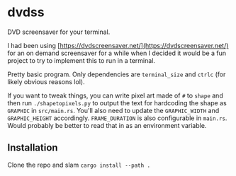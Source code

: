 # dvdss

DVD screensaver for your terminal.

I had been using [https://dvdscreensaver.net/](https://dvdscreensaver.net/) for an on demand screensaver for a while when I decided it would be a fun project to try to implement this to run in a terminal.

Pretty basic program. Only dependencies are `terminal_size` and `ctrlc` (for likely obvious reasons lol).

If you want to tweak things, you can write pixel art made of `#` to `shape` and then run `./shapetopixels.py` to output the text for hardcoding the shape as `GRAPHIC` in `src/main.rs`. You'll also need to update the `GRAPHIC_WIDTH` and `GRAPHIC_HEIGHT` accordingly. `FRAME_DURATION` is also configurable in `main.rs`. Would probably be better to read that in as an environment variable.

## Installation

Clone the repo and slam `cargo install --path .`
